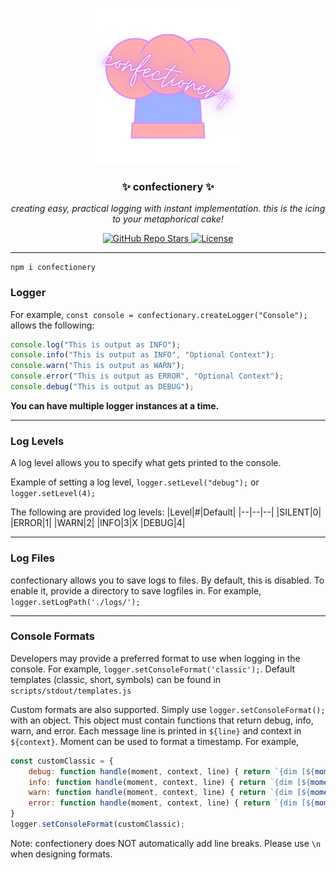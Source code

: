 <p align="center">
  <a><img src="https://github.com/enbytedev/confectionery/blob/main/ICON.png" width="250" height="250" /></a>

  <h3 align="center">✨ confectionery ✨</h3>
 <p align="center"><i>creating easy, practical logging with instant implementation. this is the icing to your metaphorical cake!</i></p>
</p>
  <p align="center">
    <a href="https://github.com/enbytedev/confectionery">
      <img alt="GitHub Repo Stars" src="https://img.shields.io/github/stars/enbytedev/confectionery?style=for-the-badge">
    </a>
    <a href="https://github.com/enbytedev/confectionery/blob/main/LICENSE">
      <img alt="License" src="https://img.shields.io/github/license/enbytedev/confectionery?style=for-the-badge&color=AA4A44" />
    </a>
  <hr>
</p>

```
npm i confectionery
```

### Logger
For example, `const console = confectionary.createLogger("Console");` allows the following:
```js
console.log("This is output as INFO");
console.info("This is output as INFO", "Optional Context");
console.warn("This is output as WARN");
console.error("This is output as ERROR", "Optional Context");
console.debug("This is output as DEBUG");
```
**You can have multiple logger instances at a time.**

----
### Log Levels
A log level allows you to specify what gets printed to the console.

Example of setting a log level,
`logger.setLevel("debug");`
or
`logger.setLevel(4);`

The following are provided log levels:
|Level|#|Default|
|--|--|--|
|SILENT|0|
|ERROR|1|
|WARN|2|
|INFO|3|X
|DEBUG|4|

----
### Log Files
confectionary allows you to save logs to files. By default, this is disabled. To enable it, provide a directory to save logfiles in.
For example, `logger.setLogPath('./logs/');`

----
### Console Formats
Developers may provide a preferred format to use when logging in the console.
For example, `logger.setConsoleFormat('classic');`.
Default templates (classic, short, symbols) can be found in `scripts/stdout/templates.js`

Custom formats are also supported. Simply use `logger.setConsoleFormat();` with an object. 
This object must contain functions that return debug, info, warn, and error. 
Each message line is printed in `${line}` and context in `${context}`. 
Moment can be used to format a timestamp. For example,
```js
const customClassic = {
    debug: function handle(moment, context, line) { return `{dim [${moment().format('HH:mm:ss:ms')}]} {bold {white DEBUG}}: {gray ${context}}${line}\n`},
    info: function handle(moment, context, line) { return `{dim [${moment().format('HH:mm:ss:ms')}]} {bold {cyan INFO}}:  {gray ${context}}${line}\n`},
    warn: function handle(moment, context, line) { return `{dim [${moment().format('HH:mm:ss:ms')}]} {bold {yellow WARN}}:  {gray ${context}}${line}\n`},
    error: function handle(moment, context, line) { return `{dim [${moment().format('HH:mm:ss:ms')}]} {bold {red ERROR}}: {gray ${context}}${line}\n`}
}
logger.setConsoleFormat(customClassic);
```
Note: confectionery does NOT automatically add line breaks. Please use `\n` when designing formats.